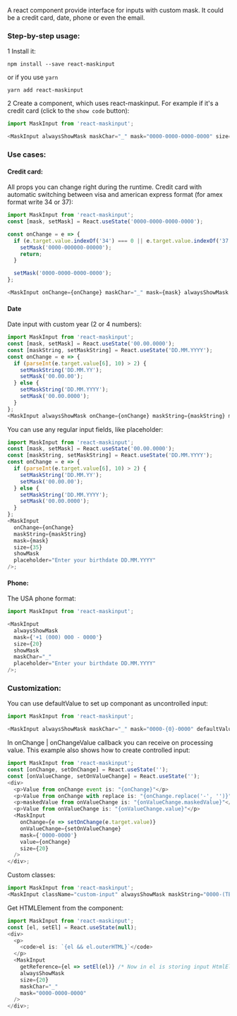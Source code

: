 A react component provide interface for inputs with custom mask.
It could be a credit card, date, phone or even the email.

### Step-by-step usage:

1 Install it:

```noeditor
npm install --save react-maskinput
```

or if you use `yarn`

```noeditor
yarn add react-maskinput
```

2 Create a component, which uses react-maskinput.
For example if it's a credit card (click to the `show code` button):

```js
import MaskInput from 'react-maskinput';

<MaskInput alwaysShowMask maskChar="_" mask="0000-0000-0000-0000" size={20} />;
```

### Use cases:

#### Credit card:

All props you can change right during the runtime.
Credit card with automatic switching between visa and american express format (for amex format write 34 or 37):

```js
import MaskInput from 'react-maskinput';
const [mask, setMask] = React.useState('0000-0000-0000-0000');

const onChange = e => {
  if (e.target.value.indexOf('34') === 0 || e.target.value.indexOf('37') === 0) {
    setMask('0000-000000-00000');
    return;
  }

  setMask('0000-0000-0000-0000');
};

<MaskInput onChange={onChange} maskChar="_" mask={mask} alwaysShowMask size={20} />;
```

#### Date

Date input with custom year (2 or 4 numbers):

```js
import MaskInput from 'react-maskinput';
const [mask, setMask] = React.useState('00.00.0000');
const [maskString, setMaskString] = React.useState('DD.MM.YYYY');
const onChange = e => {
  if (parseInt(e.target.value[6], 10) > 2) {
    setMaskString('DD.MM.YY');
    setMask('00.00.00');
  } else {
    setMaskString('DD.MM.YYYY');
    setMask('00.00.0000');
  }
};
<MaskInput alwaysShowMask onChange={onChange} maskString={maskString} mask={mask} size={20} />;
```

You can use any regular input fields, like placeholder:

```js
import MaskInput from 'react-maskinput';
const [mask, setMask] = React.useState('00.00.0000');
const [maskString, setMaskString] = React.useState('DD.MM.YYYY');
const onChange = e => {
  if (parseInt(e.target.value[6], 10) > 2) {
    setMaskString('DD.MM.YY');
    setMask('00.00.00');
  } else {
    setMaskString('DD.MM.YYYY');
    setMask('00.00.0000');
  }
};
<MaskInput
  onChange={onChange}
  maskString={maskString}
  mask={mask}
  size={35}
  showMask
  placeholder="Enter your birthdate DD.MM.YYYY"
/>;
```

#### Phone:

The USA phone format:

```js
import MaskInput from 'react-maskinput';

<MaskInput
  alwaysShowMask
  mask={'+1 (000) 000 - 0000'}
  size={20}
  showMask
  maskChar="_"
  placeholder="Enter your birthdate DD.MM.YYYY"
/>;
```

### Customization:

You can use defaultValue to set up componant as uncontrolled input:

```js
import MaskInput from 'react-maskinput';

<MaskInput alwaysShowMask maskChar="_" mask="0000-{0}-0000" defaultValue="123456789" />;
```

In onChange | onChangeValue callback you can receive on processing value.
This example also shows how to create controlled input:

```js
import MaskInput from 'react-maskinput';
const [onChange, setOnChange] = React.useState('');
const [onValueChange, setOnValueChange] = React.useState('');
<div>
  <p>Value from onChange event is: "{onChange}"</p>
  <p>Value from onChange with replace is: "{onChange.replace('-', '')}"</p>
  <p>maskedValue from onValueChange is: "{onValueChange.maskedValue}"</p>
  <p>Value from onValueChange is: "{onValueChange.value}"</p>
  <MaskInput
    onChange={e => setOnChange(e.target.value)}
    onValueChange={setOnValueChange}
    mask={'0000-0000'}
    value={onChange}
    size={20}
  />
</div>;
```

Custom classes:

```js
import MaskInput from 'react-maskinput';
<MaskInput className="custom-input" alwaysShowMask maskString="0000-(TEXT)-0000" mask="0000-(aaaa)-0000" />;
```

Get HTMLElement from the component:

```js
import MaskInput from 'react-maskinput';
const [el, setEl] = React.useState(null);
<div>
  <p>
    <code>el is: `{el && el.outerHTML}`</code>
  </p>
  <MaskInput
    getReference={el => setEl(el)} /* Now in el is storing input HtmlElement */
    alwaysShowMask
    size={20}
    maskChar="_"
    mask="0000-0000-0000"
  />
</div>;
```
